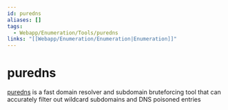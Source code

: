 ```yaml
---
id: puredns
aliases: []
tags:
  - Webapp/Enumeration/Tools/puredns
links: "[[Webapp/Enumeration/Enumeration|Enumeration]]"
---
```


# puredns

[puredns](https://github.com/d3mondev/puredns)
is a fast domain resolver and subdomain bruteforcing tool that can
accurately filter out wildcard subdomains and DNS poisoned entries
